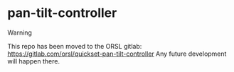 # pan-tilt-controller

> [!WARNING]
> This repo has been moved to the ORSL gitlab: https://gitlab.com/orsl/quickset-pan-tilt-controller
> Any future development will happen there.
